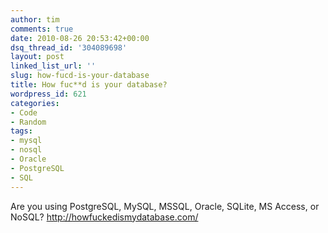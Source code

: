 ```yaml
---
author: tim
comments: true
date: 2010-08-26 20:53:42+00:00
dsq_thread_id: '304089698'
layout: post
linked_list_url: ''
slug: how-fucd-is-your-database
title: How fuc**d is your database?
wordpress_id: 621
categories:
- Code
- Random
tags:
- mysql
- nosql
- Oracle
- PostgreSQL
- SQL
---
```


Are you using PostgreSQL, MySQL, MSSQL, Oracle, SQLite, MS Access, or NoSQL?
<http://howfuckedismydatabase.com/>

